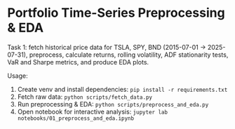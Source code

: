 # Portfolio Time-Series Preprocessing & EDA
Task 1: fetch historical price data for TSLA, SPY, BND (2015-07-01 → 2025-07-31), preprocess, calculate returns, rolling volatility, ADF stationarity tests, VaR and Sharpe metrics, and produce EDA plots.

Usage:
1. Create venv and install dependencies: `pip install -r requirements.txt`
2. Fetch raw data: `python scripts/fetch_data.py`
3. Run preprocessing & EDA: `python scripts/preprocess_and_eda.py`
4. Open notebook for interactive analysis: `jupyter lab notebooks/01_preprocess_and_eda.ipynb`
